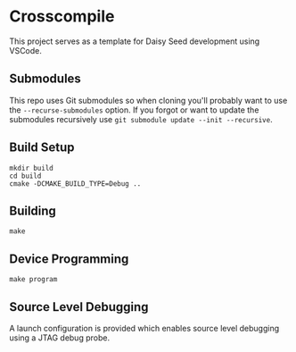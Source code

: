 # Crosscompile

This project serves as a template for Daisy Seed development using VSCode. 

## Submodules

This repo uses Git submodules so when cloning you'll probably want to use the `--recurse-submodules` option. If you forgot or want to update the submodules recursively use `git submodule update --init --recursive`.


## Build Setup
```
mkdir build
cd build
cmake -DCMAKE_BUILD_TYPE=Debug ..
```

## Building
```
make
```

## Device Programming
```
make program
```

## Source Level Debugging
A launch configuration is provided which enables source level debugging using a JTAG debug probe.
